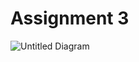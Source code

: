 # Assignment 3


![Untitled Diagram](https://github.com/yazeedk/Assignments/assets/36983323/f90da478-b9e3-4c1e-8744-50e344dcfe05)
